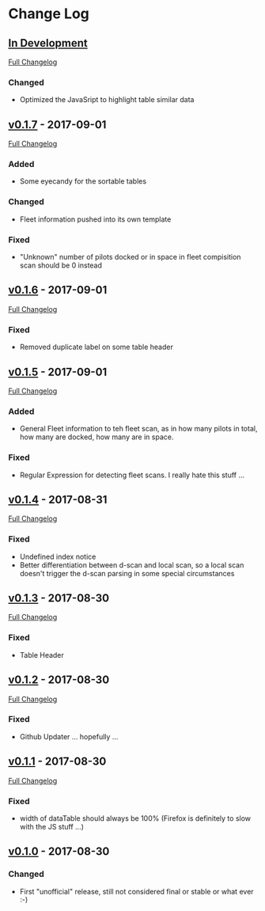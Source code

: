 
# Change Log

## [In Development](https://github.com/ppfeufer/eve-online-intel-tool/tree/development)
[Full Changelog](https://github.com/ppfeufer/eve-online-intel-tool/compare/v0.1.7...HEAD)
### Changed
- Optimized the JavaSript to highlight table similar data

## [v0.1.7](https://github.com/ppfeufer/eve-online-intel-tool/releases/tag/v0.1.7) - 2017-09-01
[Full Changelog](https://github.com/ppfeufer/eve-online-intel-tool/compare/v0.1.6...v0.1.7)
### Added
- Some eyecandy for the sortable tables

### Changed
- Fleet information pushed into its own template

### Fixed
- "Unknown" number of pilots docked or in space in fleet compisition scan should be 0 instead

## [v0.1.6](https://github.com/ppfeufer/eve-online-intel-tool/releases/tag/v0.1.6) - 2017-09-01
[Full Changelog](https://github.com/ppfeufer/eve-online-intel-tool/compare/v0.1.5...v0.1.6)
### Fixed
- Removed duplicate label on some table header

## [v0.1.5](https://github.com/ppfeufer/eve-online-intel-tool/releases/tag/v0.1.5) - 2017-09-01
[Full Changelog](https://github.com/ppfeufer/eve-online-intel-tool/compare/v0.1.4...v0.1.5)
### Added
- General Fleet information to teh fleet scan, as in how many pilots in total, how many are docked, how many are in space.

### Fixed
- Regular Expression for detecting fleet scans. I really hate this stuff ...

## [v0.1.4](https://github.com/ppfeufer/eve-online-intel-tool/releases/tag/v0.1.4) - 2017-08-31
[Full Changelog](https://github.com/ppfeufer/eve-online-intel-tool/compare/v0.1.3...v0.1.4)
### Fixed
- Undefined index notice
- Better differentiation between d-scan and local scan, so a local scan doesn't trigger the d-scan parsing in some special circumstances

## [v0.1.3](https://github.com/ppfeufer/eve-online-intel-tool/releases/tag/v0.1.3) - 2017-08-30
[Full Changelog](https://github.com/ppfeufer/eve-online-intel-tool/compare/v0.1.2...v0.1.3)
### Fixed
- Table Header

## [v0.1.2](https://github.com/ppfeufer/eve-online-intel-tool/releases/tag/v0.1.2) - 2017-08-30
[Full Changelog](https://github.com/ppfeufer/eve-online-intel-tool/compare/v0.1.1...v0.1.2)
### Fixed
- Github Updater ... hopefully ...

## [v0.1.1](https://github.com/ppfeufer/eve-online-intel-tool/releases/tag/v0.1.1) - 2017-08-30
[Full Changelog](https://github.com/ppfeufer/eve-online-intel-tool/compare/v0.1.0...v0.1.1)
### Fixed
- width of dataTable should always be 100% (Firefox is definitely to slow with the JS stuff ...)

## [v0.1.0](https://github.com/ppfeufer/eve-online-intel-tool/releases/tag/v0.1.0) - 2017-08-30
### Changed
- First "unofficial" release, still not considered final or stable or what ever :-)
